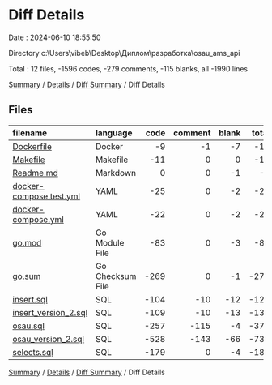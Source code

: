 # Diff Details

Date : 2024-06-10 18:55:50

Directory c:\\Users\\vibeb\\Desktop\\Диплом\\разработка\\osau_ams_api

Total : 12 files,  -1596 codes, -279 comments, -115 blanks, all -1990 lines

[Summary](results.md) / [Details](details.md) / [Diff Summary](diff.md) / Diff Details

## Files
| filename | language | code | comment | blank | total |
| :--- | :--- | ---: | ---: | ---: | ---: |
| [Dockerfile](/Dockerfile) | Docker | -9 | -1 | -7 | -17 |
| [Makefile](/Makefile) | Makefile | -11 | 0 | 0 | -11 |
| [Readme.md](/Readme.md) | Markdown | 0 | 0 | -1 | -1 |
| [docker-compose.test.yml](/docker-compose.test.yml) | YAML | -25 | 0 | -2 | -27 |
| [docker-compose.yml](/docker-compose.yml) | YAML | -22 | 0 | -2 | -24 |
| [go.mod](/go.mod) | Go Module File | -83 | 0 | -3 | -86 |
| [go.sum](/go.sum) | Go Checksum File | -269 | 0 | -1 | -270 |
| [insert.sql](/insert.sql) | SQL | -104 | -10 | -12 | -126 |
| [insert_version_2.sql](/insert_version_2.sql) | SQL | -109 | -10 | -13 | -132 |
| [osau.sql](/osau.sql) | SQL | -257 | -115 | -4 | -376 |
| [osau_version_2.sql](/osau_version_2.sql) | SQL | -528 | -143 | -66 | -737 |
| [selects.sql](/selects.sql) | SQL | -179 | 0 | -4 | -183 |

[Summary](results.md) / [Details](details.md) / [Diff Summary](diff.md) / Diff Details